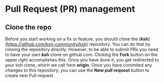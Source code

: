 # Pull Request (PR) management

## Clone the repo
Before you start working on a fix or feature, you should clone the (**ksh**](https://github.com/ksh-community/ksh) repository. You can do that by cloning the repository directly. However, to be able to submit PRs you need to have your own **ksh** clone on github.com. Clicking the **Fork** button on the upper right accomplishes this. Once you have done it, you get redirected to your ksh clone, which we call here **origin**. Once you have commited any changes to this repository, you can use the **New pull request** button to create new Pull request.

